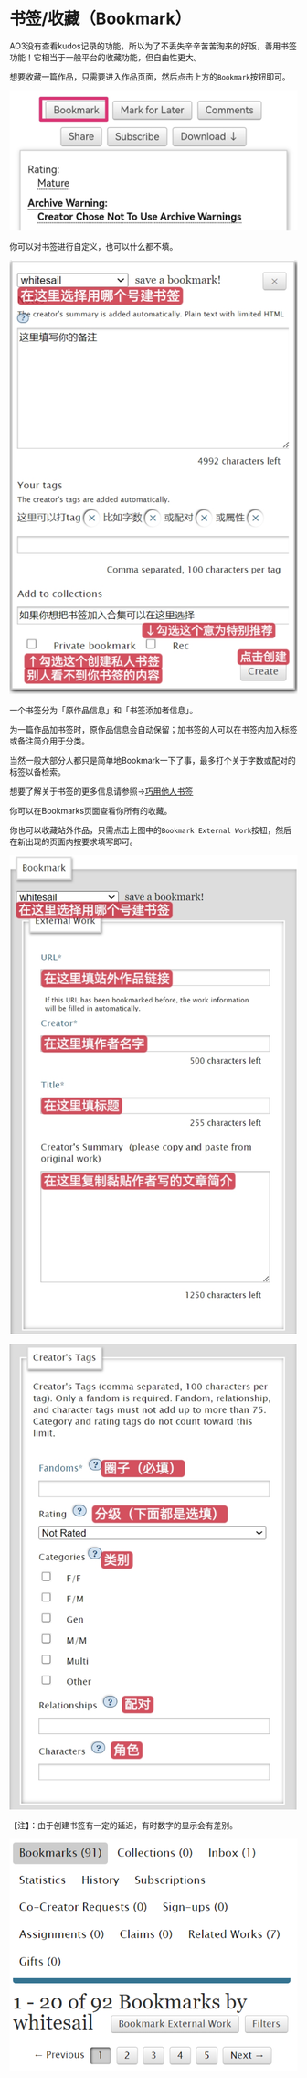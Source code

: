 # 书签/收藏（Bookmark）

AO3没有查看kudos记录的功能，所以为了不丢失辛辛苦苦淘来的好饭，善用书签功能！它相当于一般平台的收藏功能，但自由性更大。

想要收藏一篇作品，只需要进入作品页面，然后点击上方的`Bookmark`按钮即可。

![](../.gitbook/assets/Screenshot_20230324_113539.jpg)

你可以对书签进行自定义，也可以什么都不填。

![](../.gitbook/assets/MTXX_MH20230324_215306266.jpg)

一个书签分为「原作品信息」和「书签添加者信息」。

为一篇作品加书签时，原作品信息会自动保留；加书签的人可以在书签内加入标签或备注简介用于分类。

当然一般大部分人都只是简单地Bookmark一下了事，最多打个关于字数或配对的标签以备检索。

想要了解关于书签的更多信息请参照→[巧用他人书签](../ru-he-chi-fan-chu-ji-ban/ru-he-li-yong-ta-ren-de-shu-qian.md)

你可以在Bookmarks页面查看你所有的收藏。

你也可以收藏站外作品，只需点击上图中的`Bookmark External Work`按钮，然后在新出现的页面内按要求填写即可。

![](../.gitbook/assets/MTXX_MH20230324_220250737.jpg)

![](../.gitbook/assets/MTXX_MH20230324_220454425.jpg)



【注】：由于创建书签有一定的延迟，有时数字的显示会有差别。

![](<../.gitbook/assets/image (1) (1).png>)
